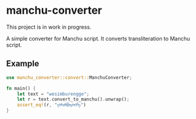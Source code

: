 # manchu-converter

This project is in work in progress.

A simple converter for Manchu script. It converts transliteration to Manchu script.

## Example

```rust
use manchu_converter::convert::ManchuConverter;

fn main() {
    let text = "wesimburengge";
    let r = text.convert_to_manchu().unwrap();
    assert_eq!(r, "ᠸᡝᠰᡳᠮᠪᡠᡵᡝᠩᡤᡝ")
}
```
